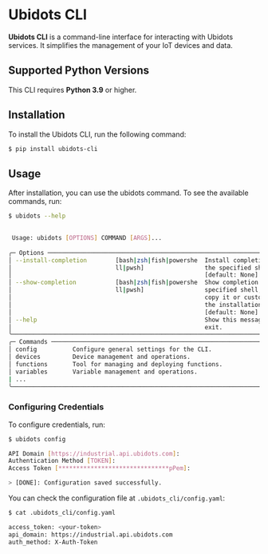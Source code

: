 # Ubidots CLI

**Ubidots CLI** is a command-line interface for interacting with Ubidots services. It simplifies the management of your IoT devices and data.

## Supported Python Versions

This CLI requires **Python 3.9** or higher.

## Installation

To install the Ubidots CLI, run the following command:

```bash
$ pip install ubidots-cli
```

## Usage

After installation, you can use the ubidots command. To see the available commands, run:

```bash
$ ubidots --help

                                                                                
 Usage: ubidots [OPTIONS] COMMAND [ARGS]...                                     
                                                                                
╭─ Options ────────────────────────────────────────────────────────────────────╮
│ --install-completion        [bash|zsh|fish|powershe  Install completion for  │
│                             ll|pwsh]                 the specified shell.    │
│                                                      [default: None]         │
│ --show-completion           [bash|zsh|fish|powershe  Show completion for the │
│                             ll|pwsh]                 specified shell, to     │
│                                                      copy it or customize    │
│                                                      the installation.       │
│                                                      [default: None]         │
│ --help                                               Show this message and   │
│                                                      exit.                   │
╰──────────────────────────────────────────────────────────────────────────────╯
╭─ Commands ───────────────────────────────────────────────────────────────────╮
│ config          Configure general settings for the CLI.                      │
│ devices         Device management and operations.                            │
│ functions       Tool for managing and deploying functions.                   │
│ variables       Variable management and operations.                          │
| ...                                                                          |
╰──────────────────────────────────────────────────────────────────────────────╯

```


### Configuring Credentials
To configure credentials, run:
```bash
$ ubidots config

API Domain [https://industrial.api.ubidots.com]: 
Authentication Method [TOKEN]: 
Access Token [*******************************pPem]: 

> [DONE]: Configuration saved successfully.


```


You can check the configuration file at ```.ubidots_cli/config.yaml```:
```bash
$ cat .ubidots_cli/config.yaml

access_token: <your-token>
api_domain: https://industrial.api.ubidots.com
auth_method: X-Auth-Token
```